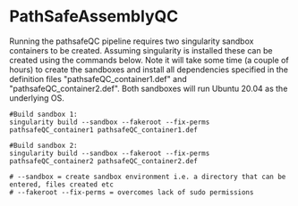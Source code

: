 # PathSafeAssemblyQC

Running the pathsafeQC pipeline requires two singularity sandbox containers to be created. Assuming singularity is installed these can be created using the commands below. Note it will take  some time (a couple of hours) to create the sandboxes and install all dependencies specified in the definition files "pathsafeQC_container1.def" and "pathsafeQC_container2.def". Both sandboxes will run Ubuntu 20.04 as the underlying OS.

```
#Build sandbox 1:
singularity build --sandbox --fakeroot --fix-perms pathsafeQC_container1 pathsafeQC_container1.def

#Build sandbox 2:
singularity build --sandbox --fakeroot --fix-perms pathsafeQC_container2 pathsafeQC_container2.def

# --sandbox = create sandbox environment i.e. a directory that can be entered, files created etc
# --fakeroot --fix-perms = overcomes lack of sudo permissions
```
